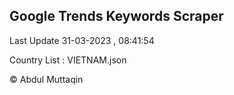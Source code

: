 

## Google Trends Keywords Scraper 
 
Last Update 31-03-2023 , 08:41:54

Country List :
VIETNAM.json



© Abdul Muttaqin 
